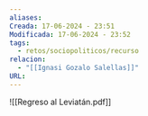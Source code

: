 ```yaml
---
aliases: 
Creada: 17-06-2024 - 23:51
Modificada: 17-06-2024 - 23:52
tags:
  - retos/sociopoliticos/recurso
relacion:
  - "[[Ignasi Gozalo Salellas]]"
URL:
---
```





![[Regreso al Leviatán.pdf]]